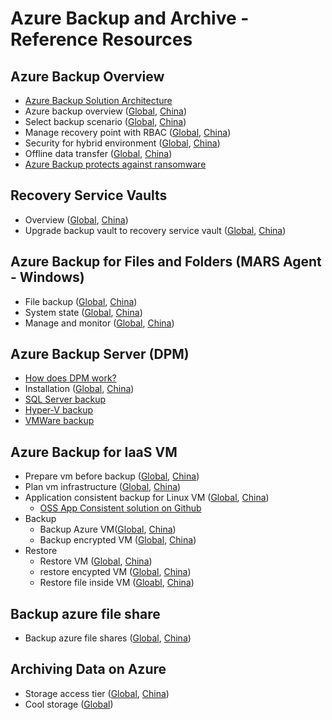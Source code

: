 # Azure Backup and Archive - Reference Resources

## Azure Backup Overview
* [Azure Backup Solution Architecture](https://azure.microsoft.com/en-us/solutions/architecture/?solution=backup-archive)
* Azure backup overview ([Global](https://docs.microsoft.com/en-us/azure/backup/backup-introduction-to-azure-backup), [China](https://docs.azure.cn/backup/backup-introduction-to-azure-backup))
* Select backup scenario ([Global](https://docs.microsoft.com/en-us/azure/backup/backup-introduction-to-azure-backup#which-azure-backup-components-should-i-use), [China](https://docs.azure.cn/backup/backup-introduction-to-azure-backup#which-azure-backup-components-should-i-use))
* Manage recovery point with RBAC ([Global](https://docs.microsoft.com/en-us/azure/backup/backup-rbac-rs-vault), [China](https://docs.azure.cn/backup/backup-rbac-rs-vault))
* Security for hybrid environment ([Global](https://docs.microsoft.com/en-us/azure/backup/backup-azure-security-feature), [China](https://docs.azure.cn/backup/backup-azure-security-feature))
* Offline data transfer ([Global](https://docs.microsoft.com/en-us/azure/backup/backup-azure-backup-import-export), [China](https://docs.azure.cn/backup/backup-azure-backup-import-export))
* [Azure Backup protects against ransomware](https://cloudblogs.microsoft.com/microsoftsecure/2017/01/05/azure-backup-protects-against-ransomware/)

## Recovery Service Vaults
* Overview ([Global](https://docs.microsoft.com/en-us/azure/backup/backup-azure-recovery-services-vault-overview), [China](https://docs.azure.cn/zh-cn/backup/backup-azure-recovery-services-vault-overview))
* Upgrade backup vault to recovery service vault ([Global](https://docs.microsoft.com/en-us/azure/backup/backup-azure-upgrade-backup-to-recovery-services), [China](https://docs.azure.cn/zh-cn/backup/backup-azure-upgrade-backup-to-recovery-services))

## Azure Backup for Files and Folders (MARS Agent - Windows)
* File backup ([Global](https://docs.microsoft.com/en-us/azure/backup/backup-configure-vault), [China](https://docs.azure.cn/zh-cn/backup/backup-configure-vault))
* System state ([Global](https://docs.microsoft.com/en-us/azure/backup/backup-azure-system-state), [China](https://docs.azure.cn/backup/backup-azure-system-state))
* Manage and monitor ([Global](https://docs.microsoft.com/en-us/azure/backup/backup-azure-manage-windows-server), [China](https://docs.azure.cn/backup/backup-azure-manage-windows-server))

## Azure Backup Server (DPM)
* [How does DPM work?](https://docs.microsoft.com/en-us/system-center/dpm/how-dpm-protects-data?view=sc-dpm-1801)
* Installation ([Global](https://docs.microsoft.com/en-us/azure/backup/backup-azure-microsoft-azure-backup), [China](https://docs.azure.cn/backup/backup-azure-microsoft-azure-backup))
* [SQL Server backup](https://docs.microsoft.com/en-us/system-center/dpm/back-up-sql-server?view=sc-dpm-1801)
* [Hyper-V backup](https://docs.microsoft.com/en-us/system-center/dpm/back-up-hyper-v-virtual-machines?view=sc-dpm-1801)
* [VMWare backup](https://docs.microsoft.com/en-us/system-center/dpm/back-up-vmware?view=sc-dpm-1801)

## Azure Backup for IaaS VM
* Prepare vm before backup ([Global](https://docs.microsoft.com/en-us/azure/backup/backup-azure-arm-vms-prepare), [China](https://docs.azure.cn/backup/backup-azure-arm-vms-prepare))
* Plan vm infrastructure ([Global](https://docs.microsoft.com/en-us/azure/backup/backup-azure-vms-introduction), [China](https://docs.azure.cn/backup/backup-azure-vms-introduction))
* Application consistent backup for Linux VM ([Global](https://docs.microsoft.com/en-us/azure/backup/backup-azure-linux-app-consistent), [China](https://docs.azure.cn/backup/backup-azure-linux-app-consistent))
    * [OSS App Consistent solution on Github](https://github.com/MicrosoftAzureBackup)
* Backup
    * Backup Azure VM([Global](https://docs.microsoft.com/en-us/azure/backup/backup-azure-vms-first-look-arm), [China](https://docs.azure.cn/backup/backup-azure-vms-first-look-arm))
    * Backup encrypted VM ([Global](https://docs.microsoft.com/en-us/azure/backup/backup-azure-vms-encryption), [China](https://docs.azure.cn/backup/backup-azure-vms-encryption))
* Restore
    * Restore VM ([Global](https://docs.microsoft.com/en-us/azure/backup/backup-azure-arm-restore-vms), [China](https://docs.azure.cn/backup/backup-azure-arm-restore-vms))
    * restore encypted VM ([Global](https://docs.microsoft.com/en-us/azure/backup/backup-azure-vms-encryption), [China](https://docs.microsoft.com/en-us/azure/backup/backup-azure-vms-encryption))
    * Restore file inside VM ([Gloabl](https://docs.microsoft.com/en-us/azure/backup/backup-azure-restore-files-from-vm), [China](https://docs.azure.cn/backup/backup-azure-restore-files-from-vm))

## Backup azure file share
* Backup azure file shares ([Global](https://docs.microsoft.com/en-us/azure/backup/backup-azure-files), [China](https://docs.azure.cn/backup/backup-azure-files))

## Archiving Data on Azure
* Storage access tier ([Global](https://docs.microsoft.com/en-us/azure/storage/blobs/storage-blob-storage-tiers), [China](https://docs.azure.cn/storage/blobs/storage-blob-storage-tiers))
* Cool storage ([Global](https://azure.microsoft.com/en-us/blog/introducing-azure-cool-storage/))
